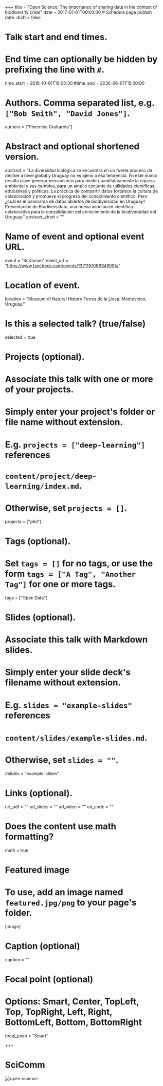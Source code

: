 +++
title = "Open Science: The importance of sharing data in the context of biodiversity crisis"
date = 2017-01-01T00:00:00  # Schedule page publish date.
draft = false

# Talk start and end times.
#   End time can optionally be hidden by prefixing the line with `#`.
time_start = 2018-10-01T19:00:00
#time_end = 2030-06-01T15:00:00

# Authors. Comma separated list, e.g. `["Bob Smith", "David Jones"]`.
authors = ["Florencia Grattarola"]

# Abstract and optional shortened version.
abstract = "La diversidad biológica se encuentra en un fuerte proceso de declive a nivel global y Uruguay no es ajeno a esa tendencia. En este marco resulta clave generar mecanismos para medir cuantitativamente la riqueza ambiental y sus cambios, para un amplio conjunto de utilidades científicas, educativas y políticas. La práctica de compartir datos fortalece la cultura de colaboración y promueve el progreso del conocimiento científico. Pero ¿cuál es el panorama de datos abiertos de biodiversidad en Uruguay? Presentación de Biodiversidata, una nueva asociación científica colaborativa para la consolidación del conocimiento de la biodiversidad del Uruguay."
abstract_short = ""

# Name of event and optional event URL.
event = "SciComm"
event_url = "https://www.facebook.com/events/1371197066349995/"

# Location of event.
location = "Museum of Natural History Torres de la Llosa. Montevideo, Uruguay."

# Is this a selected talk? (true/false)
selected = true

# Projects (optional).
#   Associate this talk with one or more of your projects.
#   Simply enter your project's folder or file name without extension.
#   E.g. `projects = ["deep-learning"]` references 
#   `content/project/deep-learning/index.md`.
#   Otherwise, set `projects = []`.
projects = ["phd"]

# Tags (optional).
#   Set `tags = []` for no tags, or use the form `tags = ["A Tag", "Another Tag"]` for one or more tags.
tags = ["Open Data"]

# Slides (optional).
#   Associate this talk with Markdown slides.
#   Simply enter your slide deck's filename without extension.
#   E.g. `slides = "example-slides"` references 
#   `content/slides/example-slides.md`.
#   Otherwise, set `slides = ""`.
#slides = "example-slides"

# Links (optional).
url_pdf = ""
url_slides = ""
url_video = ""
url_code = ""

# Does the content use math formatting?
math = true

# Featured image
# To use, add an image named `featured.jpg/png` to your page's folder. 
[image]
  # Caption (optional)
  caption = ""

  # Focal point (optional)
  # Options: Smart, Center, TopLeft, Top, TopRight, Left, Right, BottomLeft, Bottom, BottomRight
  focal_point = "Smart"
  
+++

# SciComm

![open-science](/img/open-science-mhntdll.jpg)
